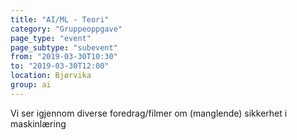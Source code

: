 ```yaml
---
title: "AI/ML - Teori"
category: "Gruppeoppgave"
page_type: "event"
page_subtype: "subevent"
from: "2019-03-30T10:30"
to: "2019-03-30T12:00"
location: Bjørvika
group: ai
---
```

Vi ser igjennom diverse foredrag/filmer om (manglende) sikkerhet i maskinlæring